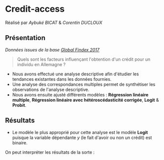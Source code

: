 # Credit-access

Réalisé par *Aybuké BICAT* & *Corentin DUCLOUX*

## Présentation

*Données issues de la base [Global Findex 2017](https://www.worldbank.org/en/publication/globalfindex)*

> Quels sont les facteurs influençant l'obtention d'un crédit pour un individu en Allemagne ?

- Nous avons effectué une analyse descriptive afin d'étudier les tendances existantes dans les données fournies.
- Une analyse des correspondances multiples permet de synthétiser les observations de l'analyse descriptive.
- Nous avons ensuite ajusté différents modèles : **Régression linéaire multiple**, **Régression linéaire avec hétéroscédasticité corrigée**, **Logit** & **Probit**.

## Résultats

- Le modèle le plus approprié pour cette analyse est le modèle **Logit** puisque la variable dépendante $y$ (le fait d'avoir ou non un crédit) est binaire.

On peut interpréter les résultats de la sorte : 




